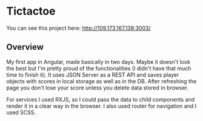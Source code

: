 # Tictactoe

You can see this project here: http://109.173.167.138:3003/

## Overview

My first app in Angular, made basically in two days. Maybe it doesn't look the best but I'm pretty proud of the functionalities (I didn't have that much time to finish it).
It uses JSON Server as a REST API and saves player objects with scores in local storage as well as in the DB. After refreshing the page you don't lose your score unless you delete data stored in browser. 

For services I used RXJS, so I could pass the data to child components and render it in a clear way in the browser. I also used router for navigation and I used SCSS. 
